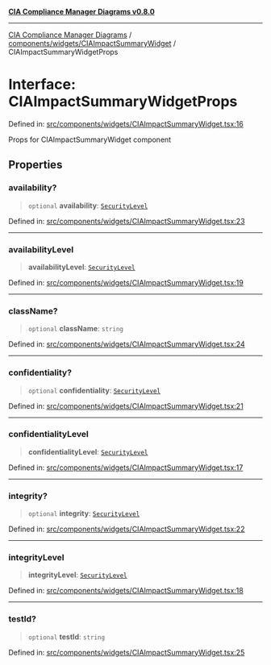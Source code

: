 [**CIA Compliance Manager Diagrams v0.8.0**](../../../../README.md)

***

[CIA Compliance Manager Diagrams](../../../../modules.md) / [components/widgets/CIAImpactSummaryWidget](../README.md) / CIAImpactSummaryWidgetProps

# Interface: CIAImpactSummaryWidgetProps

Defined in: [src/components/widgets/CIAImpactSummaryWidget.tsx:16](https://github.com/Hack23/cia-compliance-manager/blob/791b5a1b6e700c8b8480de209374e4cb1086330d/src/components/widgets/CIAImpactSummaryWidget.tsx#L16)

Props for CIAImpactSummaryWidget component

## Properties

### availability?

> `optional` **availability**: [`SecurityLevel`](../../../../types/cia/type-aliases/SecurityLevel.md)

Defined in: [src/components/widgets/CIAImpactSummaryWidget.tsx:23](https://github.com/Hack23/cia-compliance-manager/blob/791b5a1b6e700c8b8480de209374e4cb1086330d/src/components/widgets/CIAImpactSummaryWidget.tsx#L23)

***

### availabilityLevel

> **availabilityLevel**: [`SecurityLevel`](../../../../types/cia/type-aliases/SecurityLevel.md)

Defined in: [src/components/widgets/CIAImpactSummaryWidget.tsx:19](https://github.com/Hack23/cia-compliance-manager/blob/791b5a1b6e700c8b8480de209374e4cb1086330d/src/components/widgets/CIAImpactSummaryWidget.tsx#L19)

***

### className?

> `optional` **className**: `string`

Defined in: [src/components/widgets/CIAImpactSummaryWidget.tsx:24](https://github.com/Hack23/cia-compliance-manager/blob/791b5a1b6e700c8b8480de209374e4cb1086330d/src/components/widgets/CIAImpactSummaryWidget.tsx#L24)

***

### confidentiality?

> `optional` **confidentiality**: [`SecurityLevel`](../../../../types/cia/type-aliases/SecurityLevel.md)

Defined in: [src/components/widgets/CIAImpactSummaryWidget.tsx:21](https://github.com/Hack23/cia-compliance-manager/blob/791b5a1b6e700c8b8480de209374e4cb1086330d/src/components/widgets/CIAImpactSummaryWidget.tsx#L21)

***

### confidentialityLevel

> **confidentialityLevel**: [`SecurityLevel`](../../../../types/cia/type-aliases/SecurityLevel.md)

Defined in: [src/components/widgets/CIAImpactSummaryWidget.tsx:17](https://github.com/Hack23/cia-compliance-manager/blob/791b5a1b6e700c8b8480de209374e4cb1086330d/src/components/widgets/CIAImpactSummaryWidget.tsx#L17)

***

### integrity?

> `optional` **integrity**: [`SecurityLevel`](../../../../types/cia/type-aliases/SecurityLevel.md)

Defined in: [src/components/widgets/CIAImpactSummaryWidget.tsx:22](https://github.com/Hack23/cia-compliance-manager/blob/791b5a1b6e700c8b8480de209374e4cb1086330d/src/components/widgets/CIAImpactSummaryWidget.tsx#L22)

***

### integrityLevel

> **integrityLevel**: [`SecurityLevel`](../../../../types/cia/type-aliases/SecurityLevel.md)

Defined in: [src/components/widgets/CIAImpactSummaryWidget.tsx:18](https://github.com/Hack23/cia-compliance-manager/blob/791b5a1b6e700c8b8480de209374e4cb1086330d/src/components/widgets/CIAImpactSummaryWidget.tsx#L18)

***

### testId?

> `optional` **testId**: `string`

Defined in: [src/components/widgets/CIAImpactSummaryWidget.tsx:25](https://github.com/Hack23/cia-compliance-manager/blob/791b5a1b6e700c8b8480de209374e4cb1086330d/src/components/widgets/CIAImpactSummaryWidget.tsx#L25)
